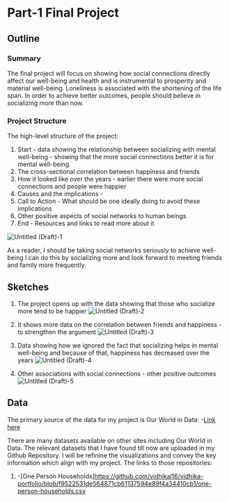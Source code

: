 # Part-1 Final Project

## Outline 

### Summary 

The final project will focus on showing how social connections directly affect our well-being and health and is instrumental to prosperity and material well-being. Loneliness is associated with the shortening of the life span. In order to achieve better outcomes, people should believe in socializing more than now. 

### Project Structure 

The high-level structure of the project:
1. Start - data showing the relationship between socializing with mental well-being - showing that the more social connections better it is for mental well-being. 
2. The cross-sectional correlation between happiness and friends
3. How it looked like over the years - earlier there were more social connections and people were happier 
4. Causes and the implications -
5. Call to Action - What should be one ideally doing to avoid these implications
6. Other positive aspects of social networks to human beings
7. End - Resources and links to read more about it

![Untitled (Draft)-1](https://user-images.githubusercontent.com/90984614/153777025-8f243425-f181-400e-ac0f-2dee0ce053f3.jpg)

As a reader, I should be taking social networks seriously to achieve well-being
I can do this by socializing more and look forward to meeting friends and family more frequently. 

## Sketches 

1. The project opens up with the data showing that those who socialize more tend to be happier 
![Untitled (Draft)-2](https://user-images.githubusercontent.com/90984614/153777346-9f96a663-8623-4798-8f80-64d44bfbefd6.jpg)

2. It shows more data on the correlation between friends and happiness - to strengthen the argument 
![Untitled (Draft)-3](https://user-images.githubusercontent.com/90984614/153777391-f636e7d5-a507-4ac1-970f-b068d172f645.jpg)

3. Data showing how we ignored the fact that socializing helps in mental well-being and because of that, happiness has decreased over the years 
![Untitled (Draft)-4](https://user-images.githubusercontent.com/90984614/153777446-ca61d546-dd5a-4faa-8489-1d1d20e3baaf.jpg)

4. Other associations with social connections - other positive outcomes 
![Untitled (Draft)-5](https://user-images.githubusercontent.com/90984614/153777467-ca790927-88bc-40fd-9c68-b713ea81f9a1.jpg)

## Data

The primary source of the data for my project is Our World in Data: -[Link here](https://ourworldindata.org/social-connections-and-loneliness#causality-and-implications)

There are many datasets available on other sites including Our World in Data. The relevant datasets that I have found till now are uploaded in my Github Repository. 
I will be refinine the visualizations and convey the key information which align with my project. The links to those repositories: 

1. -[One Person Households]https://github.com/vidhikal16/vidhika-portfolio/blob/f9522531de564871cb61137594e89f4a34410cb1/one-person-households.csv


